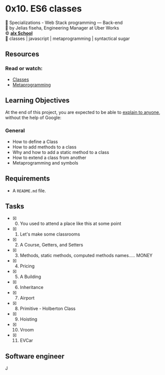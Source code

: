 # 0x10. ES6 classes
:open_file_folder: Specializations - Web Stack programming ― Back-end  
:bust_in_silhouette: by Jelias fiseha, Engineering Manager at Uber Works  
:copyright: **[alx School](https://www.alx.com/)**  
:bookmark: classes | javascript | metaprogramming | syntactical sugar

## Resources
### Read or watch:
* [Classes](https://developer.mozilla.org/en-US/docs/Web/JavaScript/Reference/Classes)
* [Metaprogramming](https://www.keithcirkel.co.uk/metaprogramming-in-es6-symbols/#symbolspecies)

## Learning Objectives
At the end of this project, you are expected to be able to [explain to anyone](https://fs.blog/2012/04/feynman-technique/), without the help of Google:
### General
* How to define a Class
* How to add methods to a class
* Why and how to add a static method to a class
* How to extend a class from another
* Metaprogramming and symbols

## Requirements
* A ```README.md``` file.

## Tasks
* [x] 0. You used to attend a place like this at some point
* [x] 1. Let's make some classrooms
* [x] 2. A Course, Getters, and Setters
* [x] 3. Methods, static methods, computed methods names..... MONEY
* [x] 4. Pricing
* [x] 5. A Building
* [x] 6. Inheritance
* [x] 7. Airport
* [x] 8. Primitive - Holberton Class
* [x] 9. Hoisting
* [x] 10. Vroom
* [x] 11. EVCar

## Software engineer
J
